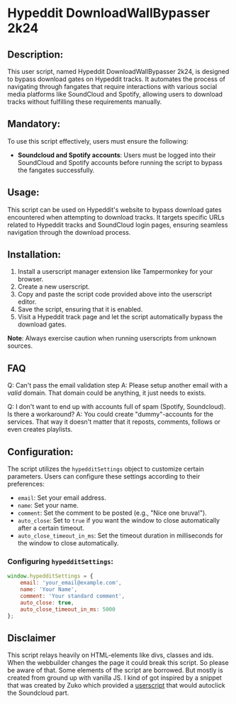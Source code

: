 # Hypeddit DownloadWallBypasser 2k24

## Description:
This user script, named Hypeddit DownloadWallBypasser 2k24, is designed to bypass download gates on Hypeddit tracks. It automates the process of navigating through fangates that require interactions with various social media platforms like SoundCloud and Spotify, allowing users to download tracks without fulfilling these requirements manually.

## Mandatory:
To use this script effectively, users must ensure the following:
- **Soundcloud and Spotify accounts**: Users must be logged into their SoundCloud and Spotify accounts before running the script to bypass the fangates successfully.

## Usage:
This script can be used on Hypeddit's website to bypass download gates encountered when attempting to download tracks. It targets specific URLs related to Hypeddit tracks and SoundCloud login pages, ensuring seamless navigation through the download process.

## Installation:
1. Install a userscript manager extension like Tampermonkey for your browser.
2. Create a new userscript.
3. Copy and paste the script code provided above into the userscript editor.
4. Save the script, ensuring that it is enabled.
5. Visit a Hypeddit track page and let the script automatically bypass the download gates.

**Note**: Always exercise caution when running userscripts from unknown sources.

## FAQ

Q: Can't pass the email validation step
A: Please setup another email with a *valid* domain. That domain could be anything, it just needs to exists.

Q: I don't want to end up with accounts full of spam (Spotify, Soundcloud). Is there a workaround?
A: You could create "dummy"-accounts for the services. That way it doesn't matter that it reposts, comments, follows or even creates playlists.

## Configuration:
The script utilizes the `hypedditSettings` object to customize certain parameters. Users can configure these settings according to their preferences:
- `email`: Set your email address.
- `name`: Set your name.
- `comment`: Set the comment to be posted (e.g., "Nice one bruva!").
- `auto_close`: Set to `true` if you want the window to close automatically after a certain timeout.
- `auto_close_timeout_in_ms`: Set the timeout duration in milliseconds for the window to close automatically.

### Configuring `hypedditSettings`:
```javascript
window.hypedditSettings = {
    email: 'your_email@example.com',
    name: 'Your Name',
    comment: 'Your standard comment',
    auto_close: true,
    auto_close_timeout_in_ms: 5000
};
```

## Disclaimer
This script relays  heavily on HTML-elements like divs, classes and ids. When the webbuilder changes the page it could break this script. So please be aware of that. Some elements of the script are borrowed. But mostly is created from ground up with vanilla JS. I kind of got inspired by a snippet that was created by Zuko which provided a [userscript](https://gist.github.com/tansautn/d6abfbfcff5d7eb44fdb83f5abc89383) that would autoclick the Soundcloud part.
